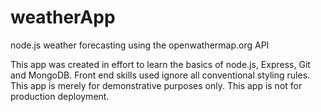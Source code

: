 # weatherApp
node.js weather forecasting using the openwathermap.org API


This app was created in effort to learn the basics of node.js, Express, Git and MongoDB.
Front end skills used ignore all conventional styling rules.
This app is merely for demonstrative purposes only. This app is not for production deployment.

